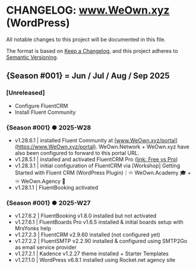 # CHANGELOG: www.WeOwn.xyz (WordPress)

[//]: # "We will use ecosystem seasons in this CHANGELOG"
[//]: # "3️⃣win Social ecosystem / ♾️ WeOwn.xyz 🌐"
[//]: # "▀▀▀▀▀▀▀▀▀▀▀▀▀▀▀▀▀▀▀▀▀▀▀▀▀▀"
[//]: # "{Season #001} = Jun / Jul / Aug / Sep 2025"
[//]: # "{Season #002} = Oct / Nov / Dec 2025 / Jan 2026"
[//]: # "{Season #003} = Feb / Mar / Apr / May 2026"
[//]: # "{Season #004} = Jun / Jul / Aug / Sep 2026"
[//]: # "{Season #005} = Oct / Nov / Dec 2026 / Jan 2027"
[//]: # "{Season #006} = Feb / Mar / Apr / May 2027"
[//]: # "=========================="
[//]: # "Add a new section for each ISO calendar week, most recent first"
[//]: # "[TEXT]"

All notable changes to this project will be documented in this file.

The format is based on [Keep a Changelog](https://keepachangelog.com/en/1.1.0/),
and this project adheres to [Semantic Versioning](https://semver.org/spec/v2.0.0.html).

[//]: # "▀▀▀▀▀▀▀▀▀▀▀▀▀▀▀▀▀▀▀▀▀▀▀▀▀▀"
[//]: # "NOTE:  About version numbering ..."
[//]: # "USE:  v[{Season #001}].[ISO-WEEK#].[DAY#].#"
[//]: # "IE:  v1.28.1.1 | First significant change made on 2025-W28 Monday (day #1)"
[//]: # "▀▀▀▀▀▀▀▀▀▀▀▀▀▀▀▀▀▀▀▀▀▀▀▀▀▀"

## {Season #001} = Jun / Jul / Aug / Sep 2025

### [Unreleased]

- Configure FluentCRM
- Install Fluent Community

### {Season #001} ● 2025-W28

- v1.28.6.1 | installed Fluent Community at [www.WeOwn.xyz/portal](https://www.WeOwn.xyz/portal).  WeOwn.Network + WeOwn.xyz have also been configured to forward to this portal URL.
- v1.28.5.1 | installed and activated FluentCRM Pro ([link: Free vs Pro](https://fluentcrm.com/free-vs-pro/))
- v1.28.3.1 | initial configuration of FluentCRM via [Workshop] Getting Started with Fluent CRM (WordPress Plugin)｜♾️ WeOwn.Academy 🎓 + ♾️ WeOwn.Agency 👥
- v1.28.1.1 | FluentBooking activated

### {Season #001} ● 2025-W27

- v1.27.6.2 | FluentBooking v1.8.0 installed but not activated
- v1.27.6.1 | FluentBoards Pro v1.6.5 installed & initial boards setup with MrsYonks help
- v1.27.2.3 | FluentCRM v2.9.60 installed (not configured yet)
- v1.27.2.2 | FluentSMTP v2.2.90 installed & configured using SMTP2Go as email service provider
- v1.27.2.1 | Kadence v1.2.27 theme installed + Starter Templates
- v1.27.1.0 | WordPress v6.8.1 installed using Rocket.net agency site
